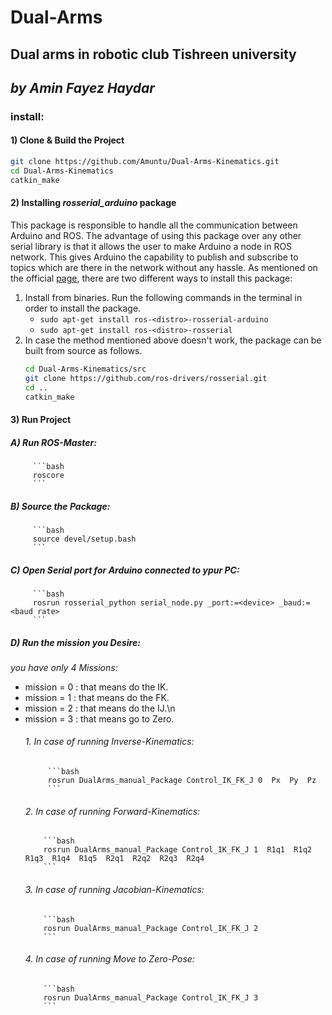 # Dual-Arms
## Dual arms in robotic club Tishreen university
## _by Amin Fayez Haydar_
### install:
#### 1) Clone & Build the Project
```bash
git clone https://github.com/Amuntu/Dual-Arms-Kinematics.git
cd Dual-Arms-Kinematics
catkin_make
```
#### 2) Installing _rosserial_arduino_ package
This package is responsible to handle all the communication between Arduino and ROS.
The advantage of using this package over any other serial library is that it allows the user to make Arduino a node in ROS network.
This gives Arduino the capability to publish and subscribe to topics which are there in the network without any hassle.
As mentioned on the official [page](http://wiki.ros.org/rosserial_arduino/Tutorials/Arduino%20IDE%20Setup), there are two different ways to install this package:
  1. Install from binaries. Run the following commands in the terminal in order to install the package.
      * `sudo apt-get install ros-<distro>-rosserial-arduino`
      * `sudo apt-get install ros-<distro>-rosserial`
  2. In case the method mentioned above doesn't work, the package can be built from source as follows.
      ```bash
      cd Dual-Arms-Kinematics/src
      git clone https://github.com/ros-drivers/rosserial.git
      cd ..
      catkin_make
      ```
#### 3) Run Project
   ##### A) Run ROS-Master:
         ```bash
         roscore
         ```
   ##### B) Source the Package:
         ```bash
         source devel/setup.bash
         ```
   ##### C) Open Serial port for Arduino connected to ypur PC:
         ```bash
         rosrun rosserial_python serial_node.py _port:=<device> _baud:=<baud rate>
         ```
   ##### D) Run the mission you Desire:
   _you have only 4 Missions:_
   * mission = 0 : that means do the IK.
   * mission = 1 : that means do the FK.
   * mission = 2 : that means do the IJ.\n
   * mission = 3 : that means go to Zero.
      ###### 1. In case of running Inverse-Kinematics:
              ```bash
              rosrun DualArms_manual_Package Control_IK_FK_J 0  Px  Py  Pz
              ```
      ###### 2. In case of running Forward-Kinematics:
             ```bash
             rosrun DualArms_manual_Package Control_IK_FK_J 1  R1q1  R1q2  R1q3  R1q4  R1q5  R2q1  R2q2  R2q3  R2q4
             ```
      ###### 3. In case of running Jacobian-Kinematics:
             ```bash
             rosrun DualArms_manual_Package Control_IK_FK_J 2
             ```
      ###### 4. In case of running Move to Zero-Pose:
             ```bash
             rosrun DualArms_manual_Package Control_IK_FK_J 3
             ```
